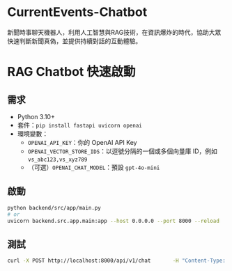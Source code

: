# CurrentEvents-Chatbot
新聞時事聊天機器人，利用人工智慧與RAG技術，在資訊爆炸的時代，協助大眾快速判斷新聞真偽，並提供持續對話的互動體驗。


# RAG Chatbot 快速啟動

## 需求
- Python 3.10+
- 套件：`pip install fastapi uvicorn openai`
- 環境變數：
  - `OPENAI_API_KEY`：你的 OpenAI API Key
  - `OPENAI_VECTOR_STORE_IDS`：以逗號分隔的一個或多個向量庫 ID，例如 `vs_abc123,vs_xyz789`
  - （可選）`OPENAI_CHAT_MODEL`：預設 `gpt-4o-mini`

## 啟動
```bash
python backend/src/app/main.py
# or
uvicorn backend.src.app.main:app --host 0.0.0.0 --port 8000 --reload
```

## 測試
```bash
curl -X POST http://localhost:8000/api/v1/chat       -H "Content-Type: application/json"       -d '{"user_id":"demo","message":"請用一句話介紹這個系統"}'
```
